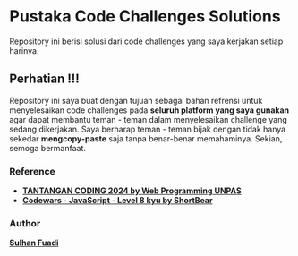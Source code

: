 # Pustaka Code Challenges Solutions
Repository ini berisi solusi dari code challenges yang saya kerjakan setiap harinya.

## Perhatian !!!
Repository ini saya buat dengan tujuan sebagai bahan refrensi untuk menyelesaikan code challenges pada 
<strong>seluruh platform yang saya gunakan</strong> agar dapat membantu teman - teman dalam menyelesaikan challenge yang sedang dikerjakan. 
Saya berharap teman - teman bijak dengan tidak hanya sekedar <strong>mengcopy-paste</strong> saja tanpa benar-benar memahaminya. 
Sekian, semoga bermanfaat.


### Reference
- <strong>[TANTANGAN CODING 2024 by Web Programming UNPAS](https://youtube.com/playlist?list=PLFIM0718LjIVrOglQcS_ZHkT5T_27Cmea&si=qz8ygKHs5HYnxPn9)</strong>
- <strong>[Codewars - JavaScript - Level 8 kyu by ShortBear](https://youtube.com/playlist?list=PLDVHxUyqluR1l9q2TYHiiUqcfuaTozLov&si=HQAWiEroVoM9WJJL)</strong>

### Author
<strong>[Sulhan Fuadi](https://github.com/sulhanfuadi)</strong>
